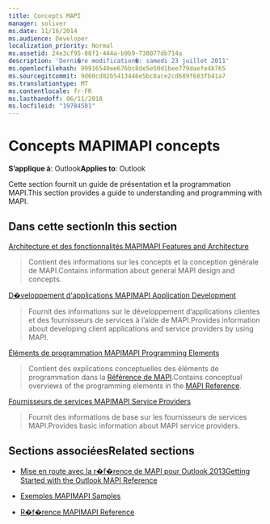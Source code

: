 ```yaml
---
title: Concepts MAPI
manager: soliver
ms.date: 11/16/2014
ms.audience: Developer
localization_priority: Normal
ms.assetid: 24e3cf95-88f1-444a-b9b9-738077db714a
description: 'Derni�re modification�: samedi 23 juillet 2011'
ms.openlocfilehash: 99916540ee676bc8de5e50d1bee779daefe4b765
ms.sourcegitcommit: 9d60cd82b5413446e5bc8ace2cd689f683fb41a7
ms.translationtype: MT
ms.contentlocale: fr-FR
ms.lasthandoff: 06/11/2018
ms.locfileid: "19784581"
---
```

# <a name="mapi-concepts"></a><span data-ttu-id="3af0a-103">Concepts MAPI</span><span class="sxs-lookup"><span data-stu-id="3af0a-103">MAPI concepts</span></span>

<span data-ttu-id="3af0a-104">**S’applique à**: Outlook</span><span class="sxs-lookup"><span data-stu-id="3af0a-104">**Applies to**: Outlook</span></span> 
  
<span data-ttu-id="3af0a-105">Cette section fournit un guide de présentation et la programmation MAPI.</span><span class="sxs-lookup"><span data-stu-id="3af0a-105">This section provides a guide to understanding and programming with MAPI.</span></span>
  
## <a name="in-this-section"></a><span data-ttu-id="3af0a-106">Dans cette section</span><span class="sxs-lookup"><span data-stu-id="3af0a-106">In this section</span></span>

[<span data-ttu-id="3af0a-107">Architecture et des fonctionnalités MAPI</span><span class="sxs-lookup"><span data-stu-id="3af0a-107">MAPI Features and Architecture</span></span>](mapi-features-and-architecture.md)
  
> <span data-ttu-id="3af0a-108">Contient des informations sur les concepts et la conception générale de MAPI.</span><span class="sxs-lookup"><span data-stu-id="3af0a-108">Contains information about general MAPI design and concepts.</span></span>
    
[<span data-ttu-id="3af0a-109">D�veloppement d'applications MAPI</span><span class="sxs-lookup"><span data-stu-id="3af0a-109">MAPI Application Development</span></span>](mapi-application-development.md)
  
> <span data-ttu-id="3af0a-110">Fournit des informations sur le développement d’applications clientes et des fournisseurs de services à l’aide de MAPI.</span><span class="sxs-lookup"><span data-stu-id="3af0a-110">Provides information about developing client applications and service providers by using MAPI.</span></span>
    
[<span data-ttu-id="3af0a-111">Éléments de programmation MAPI</span><span class="sxs-lookup"><span data-stu-id="3af0a-111">MAPI Programming Elements</span></span>](mapi-programming-elements.md)
  
> <span data-ttu-id="3af0a-112">Contient des explications conceptuelles des éléments de programmation dans la [Référence de MAPI](mapi-reference.md).</span><span class="sxs-lookup"><span data-stu-id="3af0a-112">Contains conceptual overviews of the programming elements in the [MAPI Reference](mapi-reference.md).</span></span>
    
[<span data-ttu-id="3af0a-113">Fournisseurs de services MAPI</span><span class="sxs-lookup"><span data-stu-id="3af0a-113">MAPI Service Providers</span></span>](mapi-service-providers.md)
  
> <span data-ttu-id="3af0a-114">Fournit des informations de base sur les fournisseurs de services MAPI.</span><span class="sxs-lookup"><span data-stu-id="3af0a-114">Provides basic information about MAPI service providers.</span></span>
    
## <a name="related-sections"></a><span data-ttu-id="3af0a-115">Sections associées</span><span class="sxs-lookup"><span data-stu-id="3af0a-115">Related sections</span></span>

- [<span data-ttu-id="3af0a-116">Mise en route avec la r�f�rence de MAPI pour Outlook 2013</span><span class="sxs-lookup"><span data-stu-id="3af0a-116">Getting Started with the Outlook MAPI Reference</span></span>](getting-started-with-the-outlook-mapi-reference.md)
  
- [<span data-ttu-id="3af0a-117">Exemples MAPI</span><span class="sxs-lookup"><span data-stu-id="3af0a-117">MAPI Samples</span></span>](mapi-samples.md)
  
- [<span data-ttu-id="3af0a-118">R�f�rence MAPI</span><span class="sxs-lookup"><span data-stu-id="3af0a-118">MAPI Reference</span></span>](mapi-reference.md)
  

